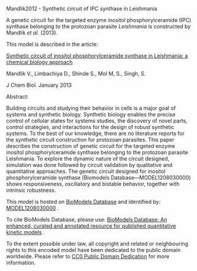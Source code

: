 

Mandlik2012 - Synthetic circuit of IPC synthase in Leishmania

A genetic circuit for the targeted enzyme inositol phosphorylceramide (IPC)
synthase belonging to the protozoan parasite _Leishmania_ is constructed by
Mandlik _et al._ (2013).

This model is described in the article:

[Synthetic circuit of inositol phosphorylceramide synthase in Leishmania: a
chemical biology
approach](http://identifiers.org/doi/10.1007/s12154-012-0089-7)

Mandlik V., Limbachiya D., Shinde S., Mol M, S., Singh, S.

J Chem Biol. January 2013

Abstract:

Building circuits and studying their behavior in cells is a major goal of
systems and synthetic biology. Synthetic biology enables the precise control
of cellular states for systems studies, the discovery of novel parts, control
strategies, and interactions for the design of robust synthetic systems. To
the best of our knowledge, there are no literature reports for the synthetic
circuit construction for protozoan parasites. This paper describes the
construction of genetic circuit for the targeted enzyme inositol
phosphorylceramide synthase belonging to the protozoan parasite Leishmania. To
explore the dynamic nature of the circuit designed, simulation was done
followed by circuit validation by qualitative and quantitative approaches. The
genetic circuit designed for inositol phosphorylceramide synthase (Biomodels
Database—MODEL1208030000) shows responsiveness, oscillatory and bistable
behavior, together with intrinsic robustness.

This model is hosted on [BioModels Database](http://www.ebi.ac.uk/biomodels/)
and identified by:
[MODEL1208030000](http://identifiers.org/biomodels.db/MODEL1208030000) .

To cite BioModels Database, please use: [BioModels Database: An enhanced,
curated and annotated resource for published quantitative kinetic
models](http://identifiers.org/pubmed/20587024) .

To the extent possible under law, all copyright and related or neighbouring
rights to this encoded model have been dedicated to the public domain
worldwide. Please refer to [CC0 Public Domain
Dedication](http://creativecommons.org/publicdomain/zero/1.0/) for more
information.

